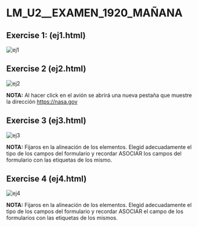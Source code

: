 # LM_U2__EXAMEN_1920_MAÑANA

Exercise 1: (ej1.html)
----------------------

![ej1](ej1.png)

Exercise 2 (ej2.html)
---------------------

![ej2](ej2.png)

**NOTA:** Al hacer click en el avión se abrirá una nueva pestaña que muestre la dirección https://nasa.gov

Exercise 3 (ej3.html)
---------------------

![ej3](ej3.png)

**NOTA:** Fijaros en la alineación de los elementos. Elegid adecuadamente el tipo de los campos del formulario y recordar ASOCIAR los campos del formulario con las etiquetas de los mismo.

Exercise 4 (ej4.html)
---------------------

![ej4](ej4.png)

**NOTA:** Fijaros en la alineación de los elementos. Elegid adecuadamente el tipo de los campos del formulario y recordar ASOCIAR el campo de los formularios con las etiquetas de los mismos.

